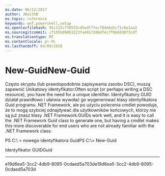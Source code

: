 ```yaml
---
ms.date: 06/12/2017
author: JKeithB
ms.topic: reference
keywords: wmf,powershell,setup
ms.openlocfilehash: 91c115c7f0553cd5edf7fecf04e6a5c71c0a1aa2
ms.sourcegitcommit: cf195b090b3223fa4917206dfec7f0b603873cdf
ms.translationtype: MT
ms.contentlocale: pl-PL
ms.lasthandoff: 04/09/2018
---
```

# <a name="new-guid"></a><span data-ttu-id="18bcc-102">New-Guid</span><span class="sxs-lookup"><span data-stu-id="18bcc-102">New-Guid</span></span>
<span data-ttu-id="18bcc-103">Często skryptu (lub prawdopodobnie zapisywania zasobu DSC), muszą zapewnić Unikatowy identyfikator.</span><span class="sxs-lookup"><span data-stu-id="18bcc-103">Often script (or perhaps writing a DSC resource), you have the need for a unique identifier.</span></span> <span data-ttu-id="18bcc-104">Identyfikatory GUID działał prawidłowo i ułatwia wywołać go wygenerować klasy identyfikatora Guid programu .NET Framework, ale po użyciu polecenia cmdlet powoduje, że to mogą szybciej odnajdywać dla użytkowników końcowych, którzy nie są już znasz klasy .NET Framework:</span><span class="sxs-lookup"><span data-stu-id="18bcc-104">GUIDs work well, and it is easy to call the .NET Framework Guid class to generate one, but having a cmdlet makes this more discoverable for end users who are not already familiar with the .NET Framework class:</span></span>

<span data-ttu-id="18bcc-105">PS C:\\ &gt; nowego identyfikatora Guid</span><span class="sxs-lookup"><span data-stu-id="18bcc-105">PS C:\\&gt; New-Guid</span></span>

<span data-ttu-id="18bcc-106">Identyfikator GUID</span><span class="sxs-lookup"><span data-stu-id="18bcc-106">Guid</span></span>

----

<span data-ttu-id="18bcc-107">e19d6ea5-3cc2-4db9-8095-0cdaed5a703d</span><span class="sxs-lookup"><span data-stu-id="18bcc-107">e19d6ea5-3cc2-4db9-8095-0cdaed5a703d</span></span>